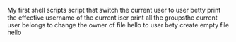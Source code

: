 My first shell scripts
script that switch the current user to user betty
print the effective username of the current iser
print all the groupsthe current user belongs to
change the owner of file hello to user bety
create empty file hello
